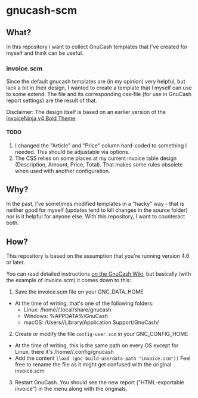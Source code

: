 # gnucash-scm

## What?
In this repository I want to collect GnuCash templates that I've created for myself and think can be useful.

### invoice.scm
Since the default gnucash templates are (in my opinion) very helpful, but lack a bit in their design, I wanted to create a template that I myself can use to some extend.
The file and its corresponding css-file (for use in GnuCash report settings) are the result of that. 

Disclaimer: The design itself is based on an earlier version of the [InvoiceNinja v4 Bold Theme](https://invoiceninja.github.io/).

#### TODO
1. I changed the "Article" and "Price" column hard-coded to something I needed. This should be adjustable via options.
2. The CSS relies on some places at my current invoice table design (Description, Amount, Price, Total). 
That makes some rules obsolete when used with another configuration.

## Why?
In the past, I've sometimes modified templates in a "hacky" way - that is neither good for myself (updates tend to kill changes in the source folder) nor is it helpful for anyone else.
With this repository, I want to counteract both.

## How?
This repository is based on the assumption that you're running version 4.6 or later.

You can read detailed instructions [on the GnuCash Wiki](https://wiki.gnucash.org/wiki/Custom_Reports#Loading_Your_Report), but basically (with the example of invoice.scm) it comes down to this:

1. Save the invoice.scm file on your GNC_DATA_HOME
  - At the time of writing, that's one of the following folders:
    - Linux: /home/<username>/.local/share/gnucash
    - Windows: %APPDATA%\GnuCash
    - macOS: /Users/<username>/Library/Application Support/GnuCash/
2. Create or modify the file `config-user.scm` in your GNC_CONFIG_HOME
  - At the time of writing, this is the same path on every OS except for Linux, there it's 
    /home/<username>/.config/gnucash
  - Add the content `(load (gnc-build-userdata-path "invoice.scm"))`
    Feel free to rename the file as it might get confused with the original invoice.scm
3. Restart GnuCash. You should see the new report ("HTML-exportable invoice") in the menu along with the originals.